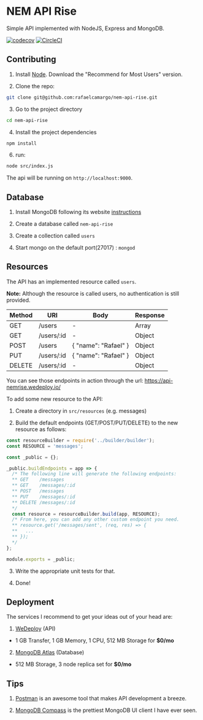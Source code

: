 # NEM API Rise

Simple API implemented with NodeJS, Express and MongoDB.

[![codecov](https://codecov.io/gh/rafaelcamargo/nem-api-rise/branch/master/graph/badge.svg)](https://codecov.io/gh/rafaelcamargo/nem-api-rise) [![CircleCI](https://circleci.com/gh/rafaelcamargo/nem-api-rise.svg?style=svg)](https://circleci.com/gh/rafaelcamargo/nem-api-rise)

## Contributing

1. Install [Node](https://nodejs.org/en/). Download the "Recommend for Most Users" version.

2. Clone the repo:
``` bash
git clone git@github.com:rafaelcamargo/nem-api-rise.git
```

3. Go to the project directory
``` bash
cd nem-api-rise
```

4. Install the project dependencies
``` bash
npm install
```

6. run:
``` bash
node src/index.js
```

The api will be running on `http://localhost:9000`.

## Database

1. Install MongoDB following its website [instructions](https://docs.mongodb.com/manual/administration/install-community/)

2. Create a database called `nem-api-rise`

3. Create a collection called `users`

4. Start mongo on the default port(27017) : `mongod`

## Resources

The API has an implemented resource called `users`.

**Note:** Although the resource is called users, no authentication is still provided.

| Method | URI | Body | Response |
|--------|-----|------|----------|
| GET | /users | - | Array |
| GET | /users/:id | - | Object |
| POST | /users | { "name": "Rafael" } | Object |
| PUT | /users/:id | { "name": "Rafael" } | Object |
| DELETE | /users/:id | - | Object |

You can see those endpoints in action through the url:
https://api-nemrise.wedeploy.io/

To add some new resource to the API:

1. Create a directory in `src/resources` (e.g. messages)

2. Build the default endpoints (GET/POST/PUT/DELETE) to the new resource as follows:

``` javascript
const resourceBuilder = require('../builder/builder');
const RESOURCE = 'messages';

const _public = {};

_public.buildEndpoints = app => {
  /* The following line will generate the following endpoints:
  ** GET    /messages
  ** GET    /messages/:id
  ** POST   /messages
  ** PUT    /messages/:id
  ** DELETE /messages/:id
  */
  const resource = resourceBuilder.build(app, RESOURCE);
  /* From here, you can add any other custom endpoint you need.
  ** resource.get('/messages/sent', (req, res) => {
  **   ...
  ** });
  */
};

module.exports = _public;
```

3. Write the appropriate unit tests for that.

4. Done!

## Deployment

The services I recommend to get your ideas out of your head are:

1. [WeDeploy](https://wedeploy.com/) (API)
  - 1 GB Transfer, 1 GB Memory, 1 CPU, 512 MB Storage for **$0/mo**
2. [MongoDB Atlas](https://www.mongodb.com/cloud/atlas) (Database)
  - 512 MB Storage, 3 node replica set for **$0/mo**

## Tips

1. [Postman](https://www.getpostman.com/) is an awesome tool that makes API development a breeze.

2. [MongoDB Compass](https://www.mongodb.com/products/compass) is the prettiest MongoDB UI client I have ever seen.
